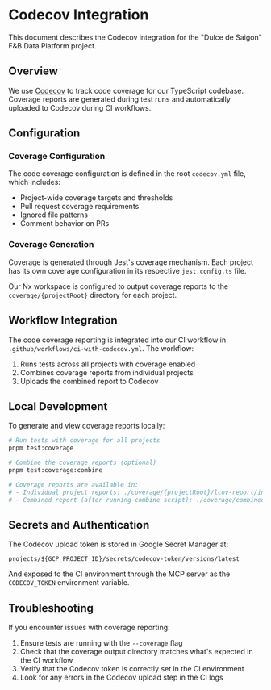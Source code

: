 # Codecov Integration

This document describes the Codecov integration for the "Dulce de Saigon" F&B Data Platform project.

## Overview

We use [Codecov](https://codecov.io/) to track code coverage for our TypeScript codebase. Coverage reports are generated during test runs and automatically uploaded to Codecov during CI workflows.

## Configuration

### Coverage Configuration

The code coverage configuration is defined in the root `codecov.yml` file, which includes:

- Project-wide coverage targets and thresholds
- Pull request coverage requirements
- Ignored file patterns
- Comment behavior on PRs

### Coverage Generation

Coverage is generated through Jest's coverage mechanism. Each project has its own coverage configuration in its respective `jest.config.ts` file.

Our Nx workspace is configured to output coverage reports to the `coverage/{projectRoot}` directory for each project.

## Workflow Integration

The code coverage reporting is integrated into our CI workflow in `.github/workflows/ci-with-codecov.yml`. The workflow:

1. Runs tests across all projects with coverage enabled
2. Combines coverage reports from individual projects
3. Uploads the combined report to Codecov

## Local Development

To generate and view coverage reports locally:

```bash
# Run tests with coverage for all projects
pnpm test:coverage

# Combine the coverage reports (optional)
pnpm test:coverage:combine

# Coverage reports are available in:
# - Individual project reports: ./coverage/{projectRoot}/lcov-report/index.html
# - Combined report (after running combine script): ./coverage/combined/lcov-report/index.html
```

## Secrets and Authentication

The Codecov upload token is stored in Google Secret Manager at:
```
projects/${GCP_PROJECT_ID}/secrets/codecov-token/versions/latest
```

And exposed to the CI environment through the MCP server as the `CODECOV_TOKEN` environment variable.

## Troubleshooting

If you encounter issues with coverage reporting:

1. Ensure tests are running with the `--coverage` flag
2. Check that the coverage output directory matches what's expected in the CI workflow
3. Verify that the Codecov token is correctly set in the CI environment
4. Look for any errors in the Codecov upload step in the CI logs

